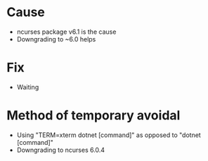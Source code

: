  
# Cause

- ncurses package v6.1 is the cause
- Downgrading to ~6.0 helps

# Fix

- Waiting

# Method of temporary avoidal

- Using "TERM=xterm dotnet \[command\]" as opposed to "dotnet \[command\]"
- Downgrading to ncurses 6.0.4

